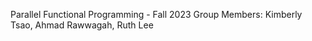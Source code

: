 Parallel Functional Programming - Fall 2023
Group Members: Kimberly Tsao, Ahmad Rawwagah, Ruth Lee

